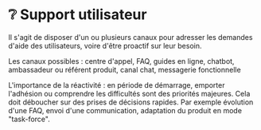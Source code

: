 # ❔ Support utilisateur

Il s'agit de disposer d'un ou plusieurs canaux pour adresser les demandes d'aide des utilisateurs, voire d'être proactif sur leur besoin.

Les canaux possibles : centre d'appel, FAQ, guides en ligne, chatbot, ambassadeur ou référent produit, canal chat, messagerie fonctionnelle

L'importance de la réactivité : en période de démarrage, emporter l'adhésion ou comprendre les difficultés sont des priorités majeures. Cela doit déboucher sur des prises de décisions rapides. Par exemple évolution d'une FAQ, envoi d'une communication, adaptation du produit en mode "task-force".

